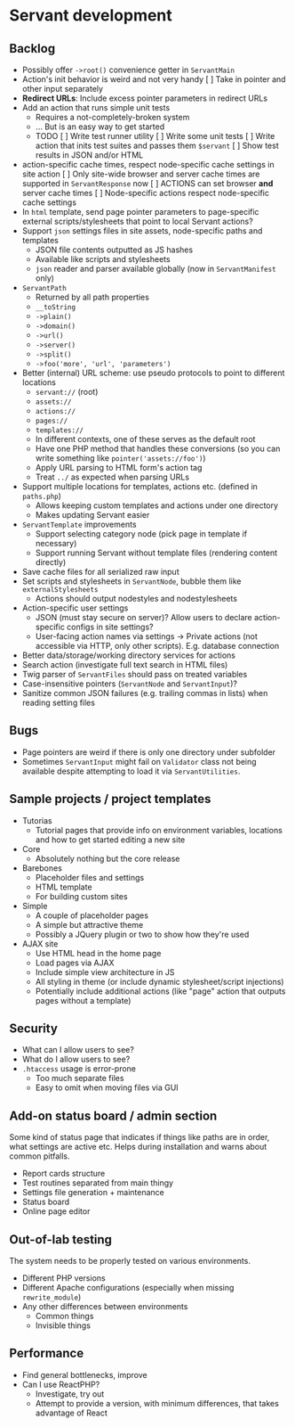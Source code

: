 
# Servant development

## Backlog

- Possibly offer `->root()` convenience getter in `ServantMain`
- Action's init behavior is weird and not very handy
	[ ] Take in pointer and other input separately
- **Redirect URLs**: Include excess pointer parameters in redirect URLs
- Add an action that runs simple unit tests
	- Requires a not-completely-broken system
	- ... But is an easy way to get started
	- TODO
		[ ] Write test runner utility
		[ ] Write some unit tests
		[ ] Write action that inits test suites and passes them `$servant`
		[ ] Show test results in JSON and/or HTML
- action-specific cache times, respect node-specific cache settings in site action
	[ ] Only site-wide browser and server cache times are supported in `ServantResponse` now
	[ ] ACTIONS can set browser **and** server cache times
	[ ] Node-specific actions respect node-specific cache settings
- In `html` template, send page pointer parameters to page-specific external scripts/stylesheets that point to local Servant actions?
- Support `json` settings files in site assets, node-specific paths and templates
	- JSON file contents outputted as JS hashes
	- Available like scripts and stylesheets
	- `json` reader and parser available globally (now in `ServantManifest` only)
- `ServantPath`
	- Returned by all path properties
	- `__toString`
	- `->plain()`
	- `->domain()`
	- `->url()`
	- `->server()`
	- `->split()`
	- `->foo('more', 'url', 'parameters')`
- Better (internal) URL scheme: use pseudo protocols to point to different locations
	- `servant://` (root)
	- `assets://`
	- `actions://`
	- `pages://`
	- `templates://`
	- In different contexts, one of these serves as the default root
	- Have one PHP method that handles these conversions (so you can write something like `pointer('assets://foo')`)
	- Apply URL parsing to HTML form's action tag
	- Treat `../` as expected when parsing URLs
- Support multiple locations for templates, actions etc. (defined in `paths.php`)
	- Allows keeping custom templates and actions under one directory
	- Makes updating Servant easier
- `ServantTemplate` improvements
	- Support selecting category node (pick page in template if necessary)
	- Support running Servant without template files (rendering content directly)
- Save cache files for all serialized raw input
- Set scripts and stylesheets in `ServantNode`, bubble them like `externalStylesheets`
	- Actions should output nodestyles and nodestylesheets
- Action-specific user settings
	- JSON (must stay secure on server)? Allow users to declare action-specific configs in site settings?
	- User-facing action names via settings
	-> Private actions (not accessible via HTTP, only other scripts). E.g. database connection
- Better data/storage/working directory services for actions
- Search action (investigate full text search in HTML files)
- Twig parser of `ServantFiles` should pass on treated variables
- Case-insensitive pointers (`ServantNode` and `ServantInput`)?
- Sanitize common JSON failures (e.g. trailing commas in lists) when reading setting files



## Bugs

- Page pointers are weird if there is only one directory under subfolder
- Sometimes `ServantInput` might fail on `Validator` class not being available despite attempting to load it via `ServantUtilities`.



## Sample projects / project templates

- Tutorias
	- Tutorial pages that provide info on environment variables, locations and how to get started editing a new site
- Core
	- Absolutely nothing but the core release
- Barebones
	- Placeholder files and settings
	- HTML template
	- For building custom sites
- Simple
	- A couple of placeholder pages
	- A simple but attractive theme
	- Possibly a JQuery plugin or two to show how they're used
- AJAX site
	- Use HTML head in the home page
	- Load pages via AJAX
	- Include simple view architecture in JS
	- All styling in theme (or include dynamic stylesheet/script injections)
	- Potentially include additional actions (like "page" action that outputs pages without a template)



## Security

- What can I allow users to see?
- What do I allow users to see?
- `.htaccess` usage is error-prone
	- Too much separate files
	- Easy to omit when moving files via GUI



## Add-on status board / admin section

Some kind of status page that indicates if things like paths are in order, what settings are active etc. Helps during installation and warns about common pitfalls.

- Report cards structure
- Test routines separated from main thingy
- Settings file generation + maintenance
- Status board
- Online page editor




## Out-of-lab testing

The system needs to be properly tested on various environments.

- Different PHP versions
- Different Apache configurations (especially when missing `rewrite_module`)
- Any other differences between environments
	- Common things
	- Invisible things



## Performance

- Find general bottlenecks, improve
- Can I use ReactPHP?
	- Investigate, try out
	- Attempt to provide a version, with minimum differences, that takes advantage of React
